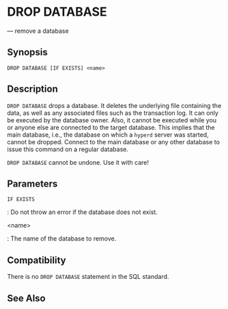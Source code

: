 # DROP DATABASE

— remove a database

## Synopsis

```
DROP DATABASE [IF EXISTS] <name>
```

## Description

`DROP DATABASE` drops a database. It deletes the underlying file
containing the data, as well as any associated files such as the
transaction log. It can only be executed by the database owner. Also, it
cannot be executed while you or anyone else are connected to the target
database. This implies that the main database, i.e., the database on
which a `hyperd` server was started, cannot be dropped. Connect to the
main database or any other database to issue this command on a regular
database.

`DROP DATABASE` cannot be undone. Use it with care!

## Parameters

`IF EXISTS`

:   Do not throw an error if the database does not exist.

\<name\>

:   The name of the database to remove.

## Compatibility

There is no `DROP DATABASE` statement in the SQL standard.

## See Also
